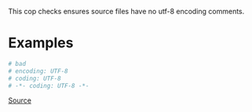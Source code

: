 
This cop checks ensures source files have no utf-8 encoding comments.

# Examples

```ruby
# bad
# encoding: UTF-8
# coding: UTF-8
# -*- coding: UTF-8 -*-
```

[Source](http://www.rubydoc.info/gems/rubocop/RuboCop/Cop/Style/Encoding)